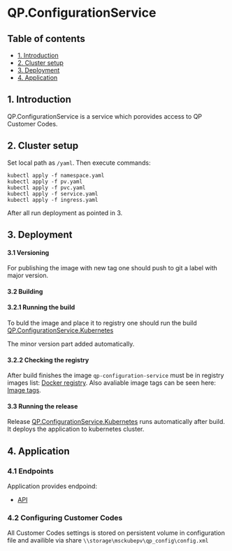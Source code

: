 # QP.ConfigurationService

## Table of contents
* [1. Introduction](#introduction)
* [2. Cluster setup](#setup)
* [3. Deployment](#deployment)
* [4. Application](#application)

## 1. Introduction <a name="introduction"></a>

QP.ConfigurationService is a service which porovides access to QP Customer Codes.

## 2. Cluster setup <a name="setup"></a>

Set local path as `/yaml`. Then execute commands:
```console
kubectl apply -f namespace.yaml
kubectl apply -f pv.yaml
kubectl apply -f pvc.yaml
kubectl apply -f service.yaml
kubectl apply -f ingress.yaml
```
After all run deployment as pointed in 3.

## 3. Deployment <a name="deployment"></a>

#### 3.1 Versioning

For publishing the image with new tag one should push to git a label with major version.

#### 3.2 Building

#### 3.2.1 Running the build

To buld the image and place it to registry one should run the build
[QP.ConfigurationService.Kubernetes](https://tfs.dev.qsupport.ru/tfs/QuantumartCollection/QP/_build/index?context=allDefinitions&path=%5C&definitionId=1130&_a=completed)

The minor version part added automatically.

#### 3.2.2 Checking the registry

After build finishes the image `qp-configuration-service` must be in registry images list:
[Docker registry](http://spbdocker03:5000/v2/_catalog).
Also avaliable image tags can be seen here:
[Image tags](http://spbdocker03:5000/v2/qp-configuration-service/tags/list).

#### 3.3 Running the release

Release [QP.ConfigurationService.Kubernetes](https://tfs.dev.qsupport.ru/tfs/QuantumartCollection/QP/_release?definitionId=16&_a=releases) runs automatically after build. It deploys the application to kubernetes cluster.

## 4. Application <a name="application"></a>

### 4.1 Endpoints

Application provides endpoind:
* [API](http://dpc-configuration-service.dev.qsupport.ru/swagger)

### 4.2 Configuring Customer Codes

All Customer Codes settings is stored on persistent volume in configuration file and availible via share `\\storage\msckubepv\qp_config\config.xml`